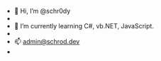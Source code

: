 - 👋 Hi, I’m @schr0dy
- 
- 🌱 I’m currently learning C#, vb.NET, JavaScript.
- 
- 📫 admin@schrod.dev
-
